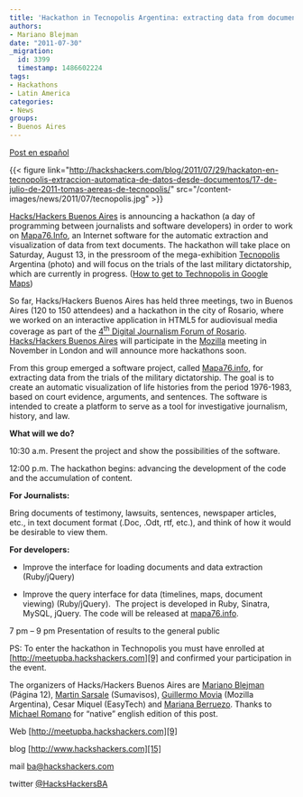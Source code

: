 ```yaml
---
title: 'Hackathon in Tecnopolis Argentina: extracting data from documents'
authors:
- Mariano Blejman
date: "2011-07-30"
_migration:
  id: 3399
  timestamp: 1486602224
tags:
- Hackathons
- Latin America
categories:
- News
groups:
- Buenos Aires
---
```


[Post en español][1]

{{< figure link="http://hackshackers.com/blog/2011/07/29/hackaton-en-tecnopolis-extraccion-automatica-de-datos-desde-documentos/17-de-julio-de-2011-tomas-aereas-de-tecnopolis/" src="/content-images/news/2011/07/tecnopolis.jpg" >}}

[Hacks/Hackers Buenos Aires][2] is announcing a hackathon (a day of programming between journalists and software developers) in order to work on [Mapa76.Info][3], an Internet software for the automatic extraction and visualization of data from text documents. The hackathon will take place on Saturday, August 13, in the pressroom of the mega-exhibition [Tecnopolis][4] Argentina (photo) and will focus on the trials of the last military dictatorship, which are currently in progress. ([How to get to Technopolis in Google Maps][5])

So far, Hacks/Hackers Buenos Aires has held three meetings, two in Buenos Aires (120 to 150 attendees) and a hackathon in the city of Rosario, where we worked on an interactive application in HTML5 for audiovisual media coverage as part of the [4<sup>th</sup> Digital Journalism Forum of Rosario][6]. [Hacks/Hackers Buenos Aires][2] will participate in the [Mozilla][7] meeting in November in London and will announce more hackathons soon.

From this group emerged a software project, called [Mapa76.info][3], for extracting data from the trials of the military dictatorship. The goal is to create an automatic visualization of life histories from the period 1976-1983, based on court evidence, arguments, and sentences. The software is intended to create a platform to serve as a tool for investigative journalism, history, and law.

**What will we do?**

10:30 a.m. Present the project and show the possibilities of the software.

12:00 p.m. The hackathon begins: advancing the development of the code and the accumulation of content.

**For Journalists:**

Bring documents of testimony, lawsuits, sentences, newspaper articles, etc., in text document format (.Doc, .Odt, rtf, etc.), and think of how it would be desirable to view them.

**For developers:** 

* Improve the interface for loading documents and data extraction (Ruby/jQuery)

* Improve the query interface for data (timelines, maps, document viewing) (Ruby/jQuery).  The project is developed in Ruby, Sinatra, MySQL, jQuery. The code will be released at [mapa76.info][8].

7 pm &#8211; 9 pm Presentation of results to the general public

PS: To enter the hackathon in Technopolis you must have enrolled at [http://meetupba.hackshackers.com][9] and confirmed your participation in the event.

The organizers of Hacks/Hackers Buenos Aires are [Mariano Blejman][10] (Página 12), [Martin Sarsale][11] (Sumavisos), [Guillermo Movia][12] (Mozilla Argentina), Cesar Miquel (EasyTech) and [Mariana Berruezo][13]. Thanks to [Michael Romano][14] for &#8220;native&#8221; english edition of this post.

Web [http://meetupba.hackshackers.com][9]

blog [http://www.hackshackers.com][15]

mail <ba@hackshackers.com>

twitter [@HacksHackersBA][16]

 [1]: http://hackshackers.com/blog/2011/07/29/hackaton-en-tecnopolis-extraccion-automatica-de-datos-desde-documentos/
 [2]: http://meetupba.hackshackers.com
 [3]: http://mapa76.info
 [4]: http://www.tecnopolis.ar
 [5]: http://maps.google.com.ar/maps/ms?msid=208079921409686220118.0004a5e963b563ec8d89e&msa=0&ll=-34.539652,-58.50666&spn=0.057127,0.110035
 [6]: http://hackshackers.com/blog/2011/06/22/retencion-de-datos-en-demo-day-visualizacion-en-html5-en-hackaton/
 [7]: https://donate.mozilla.org/page/signup/festival-save-the-date
 [8]: http://mapa76.info/
 [9]: http://meetupba.hackshackers.com/
 [10]: http://www.twitter.com/blejman
 [11]: http://www.twitter.com/runixo
 [12]: http://www.twitter.com/deimidis
 [13]: http://www.twitter.com/Myberru
 [14]: http://www.twitter.com/focuslessness
 [15]: http://www.hackshackers.com/
 [16]: http://www.twitter.com/HacksHackersBA